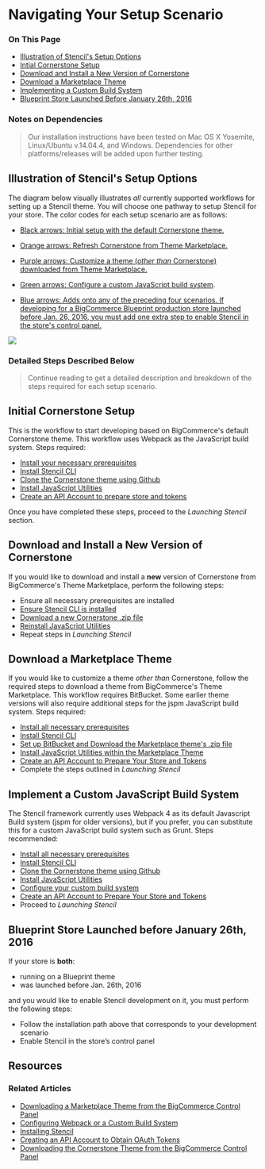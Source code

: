 <h1>Navigating Your Setup Scenario</h1>
<div class="otp" id="no-index">
	<h3> On This Page </h3>
	<ul>
    <li><a href="#navigating_illustration">Illustration of Stencil's Setup Options</a></li>
    <li><a href="#navigating_initial">Intial Cornerstone Setup</a></li>
    <li><a href="#navigating_download-and-install">Download and Install a New Version of Cornerstone</a></li>
    <li><a href="#navigating_download-marketplace">Download a Marketplace Theme</a></li>
    <li><a href="#navigating_implementing-custom-build">Implementing a Custom Build System</a></li>
    <li><a href="#navigating_blueprint-store">Blueprint Store Launched Before January 26th, 2016</a></li>
	</ul>
</div>

<div class="HubBlock--callout">
<div class="CalloutBlock--success">
<div class="HubBlock-content">
    
<!-- theme: success -->

### Notes on Dependencies
> Our installation instructions have been tested on Mac OS X Yosemite, Linux/Ubuntu v.14.04.4, and Windows. Dependencies for other platforms/releases will be added upon further testing.


</div>
</div>
</div>

<a href='#navigating_illustration' aria-hidden='true' class='block-anchor'  id='navigating_illustration'><i aria-hidden='true' class='linkify icon'></i></a>

## Illustration of Stencil's Setup Options

The diagram below visually illustrates _all_ currently supported workflows for setting up a Stencil theme. You will choose one pathway to setup Stencil for your store. The color codes for each setup scenario are as follows: 

* [Black arrows: Initial setup with the default Cornerstone theme.](#navigating_initial)

* [Orange arrows: Refresh Cornerstone from Theme Marketplace.](#navigating_cornerstone-refresh)

* [Purple arrows: Customize a theme (_other than_ Cornerstone) downloaded from Theme Marketplace.](#navigating_download-marketplace)

* [Green arrows: Configure a custom JavaScript build system](#navigating_implementing-custom-build).

* [Blue arrows: Adds onto any of the preceding four scenarios. If developing for a BigCommerce Blueprint production store launched before Jan. 26, 2016, you must add one extra step to enable Stencil in the store's control panel.](#navigating_blueprint-store)

<!--
    title: 
    data: //s3.amazonaws.com/user-content.stoplight.io/6116/1538540242143
-->

![](//s3.amazonaws.com/user-content.stoplight.io/6116/1538540242143 "")

<div class="HubBlock--callout">
<div class="CalloutBlock--">
<div class="HubBlock-content">
    
<!-- theme:  -->

### Detailed Steps Described Below
> Continue reading to get a detailed description and breakdown of the steps required for each setup scenario.

</div>
</div>
</div>

<a href='#navigating_initial' aria-hidden='true' class='block-anchor'  id='navigating_initial'><i aria-hidden='true' class='linkify icon'></i></a>

## Initial Cornerstone Setup 

This is the workflow to start developing based on BigCommerce's default Cornerstone theme. This workflow uses Webpack as the JavaScript build system. Steps required:

* [Install your necessary prerequisites](/stencil-docs/getting-started/installing-stencil#installing_prerequisites)
* [Install Stencil CLI](/stencil-docs/getting-started/installing-stencil#installing_installing-the-stencil-cli)
* [Clone the Cornerstone theme using Github](/stencil-docs/getting-started/installing-stencil#installing_cloning-cornerstone)
* [Install JavaScript Utilities](/stencil-docs/getting-started/installing-stencil#installing_installing-stencils-js-utilities)
* [Create an API Account to prepare store and tokens](/stencil-docs/getting-started/authentication-and-tokens#authentication_creating-an-api-account)


Once you have completed these steps, proceed to the _Launching Stencil_ section.



<a href='#navigating_download-and-install' aria-hidden='true' class='block-anchor'  id='navigating_download-and-install'><i aria-hidden='true' class='linkify icon'></i></a>

## Download and Install a New Version of Cornerstone 

If you would like to download and install a **new** version of Cornerstone from BigCommerce's Theme Marketplace, perform the following steps:

* Ensure all necessary prerequisites are installed
* [Ensure Stencil CLI is installed](/stencil-docs/getting-started/installing-stencil#installing_installing-the-stencil-cli)
* [Download a new Cornerstone .zip file](/stencil-docs/getting-started/advanced-installation-options/downloading-the-cornerstone-theme#downloading_downloading-cornerstone-zip)
* [Reinstall JavaScript Utilities](/stencil-docs/getting-started/installing-stencil#installing_installing-stencils-js-utilities)
* Repeat steps in _Launching Stencil_



<a href='#navigating_download-marketplace' aria-hidden='true' class='block-anchor'  id='navigating_download-marketplace'><i aria-hidden='true' class='linkify icon'></i></a>

## Download a Marketplace Theme 

If you would like to customize a theme _other than_ Cornerstone, follow the required steps to download a theme from BigCommerce's Theme Marketplace. This workflow requires BitBucket. Some earlier theme versions will also require additional steps for the jspm JavaScript build system. Steps required:

* [Install all necessary prerequisites](/stencil-docs/getting-started/installing-stencil#installing_prerequisites)
* [Install Stencil CLI](/stencil-docs/getting-started/installing-stencil#installing_installing-the-stencil-cli)
* [Set up BitBucket and Download the Marketplace theme's .zip file](/stencil-docs/getting-started/advanced-installation-options/downloading-a-marketplace-theme#downloading_setting-up-bitbucket)
* [Install JavaScript Utilities within the Marketplace Theme](/stencil-docs/getting-started/installing-stencil#installing_installing-stencils-js-utilities)
* [Create an API Account to Prepare Your Store and Tokens](/stencil-docs/getting-started/authentication-and-tokens#authentication_creating-an-api-account)
* Complete the steps outlined in _Launching Stencil_



<a href='#navigating_implementing-custom-build' aria-hidden='true' class='block-anchor'  id='navigating_implementing-custom-build'><i aria-hidden='true' class='linkify icon'></i></a>

## Implement a Custom JavaScript Build System 

The Stencil framework currently uses Webpack 4 as its default Javascript Build system (jspm for older versions), but if you prefer, you can substitute this for a custom JavaScript build system such as Grunt. Steps recommended:

* [Install all necessary prerequisites](/stencil-docs/getting-started/installing-stencil#installing_prerequisites)
* [Install Stencil CLI](/stencil-docs/getting-started/installing-stencil#installing_installing-the-stencil-cli)
* [Clone the Cornerstone theme using Github](/stencil-docs/getting-started/installing-stencil#installing_cloning-cornerstone)
* [Install JavaScript Utilities](/stencil-docs/getting-started/installing-stencil#installing_installing-stencils-js-utilities)
* [Configure your custom build system](/stencil-docs/getting-started/advanced-installation-options/configuring-webpack-or-custom-build)
* [Create an API Account to Prepare Your Store and Tokens](/stencil-docs/getting-started/authentication-and-tokens)
* Proceed to _Launching Stencil_



<a href='#navigating_blueprint-store' aria-hidden='true' class='block-anchor'  id='navigating_blueprint-store'><i aria-hidden='true' class='linkify icon'></i></a>

## Blueprint Store Launched before January 26th, 2016

If your store is **both**:
* running on a Blueprint theme
* was launched before Jan. 26th, 2016 

and you would like to enable Stencil development on it, you must perform the following steps:

* Follow the installation path above that corresponds to your development scenario
* Enable Stencil in the store’s control panel



## Resources
### Related Articles
* [Downloading a Marketplace Theme from the BigCommerce Control Panel](https://developer.bigcommerce.com/stencil-docs/getting-started/advanced-installation-options/downloading-a-marketplace-theme)
* [Configuring Webpack or a Custom Build System](https://developer.bigcommerce.com/stencil-docs/getting-started/advanced-installation-options/configuring-webpack-or-custom-build)
* [Installing Stencil](https://developer.bigcommerce.com/stencil-docs/getting-started/installing-stencil)
* [Creating an API Account to Obtain OAuth Tokens](https://developer.bigcommerce.com/stencil-docs/getting-started/authentication-and-tokens)
* [Downloading the Cornerstone Theme from the BigCommerce Control Panel](https://developer.bigcommerce.com/stencil-docs/getting-started/advanced-installation-options/downloading-the-cornerstone-theme)


